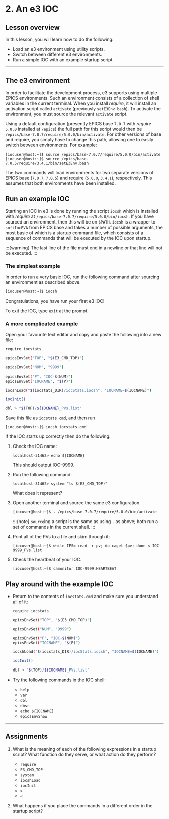 # 2. An e3 IOC

## Lesson overview

In this lesson, you will learn how to do the following:

* Load an e3 environment using utility scripts.
* Switch between different e3 environments.
* Run a simple IOC with an example startup script.

---

## The e3 environment

In order to facilitate the development process, e3 supports using multiple EPICS
environments. Such an environment consists of a collection of shell variables in
the current terminal. When you install *require*, it will install an activation
script called `activate` (previously `setE3Env.bash`). To activate the environment,
you must source the relevant `activate` script.

Using a default configuration (presently EPICS base `7.0.7` with *require* `5.0.0`
installed at `/epics`) the full path for this script would then be
`/epics/base-7.0.7/require/5.0.0/bin/activate`. For other versions of
base and require, you simply have to change this path, allowing one to easily
switch between environments. For example:

```console
[iocuser@host:~]$ source /epics/base-7.0.7/require/5.0.0/bin/activate
[iocuser@host:~]$ source /epics/base-7.0.5/require/3.4.1/bin/setE3Env.bash
```

The two commands will load environments for two separate versions of EPICS base
(`7.0.7`, `7.0.5`) and require (`5.0.0`, `3.4.1`), respectively. This assumes
that both environments have been installed.

## Run an example IOC

Starting an IOC in e3 is done by running the script `iocsh` which is
installed with *require* at `/epics/base-7.0.7/require/5.0.0/bin/iocsh`. If
you have sourced an environment, then this will be on `$PATH`.
`iocsh` is a wrapper to `softIocPVA` from EPICS base and takes a number of
possible arguments, the most basic of which is a startup command file, which
consists of a sequence of commands that will be executed by the IOC upon
startup.

:::{warning}
The last line of the file must end in a newline or that line will not be executed.
:::

### The simplest example

In order to run a very basic IOC, run the following command after sourcing
an environment as described above.

```console
[iocuser@host:~]$ iocsh
```

Congratulations, you have run your first e3 IOC!

To exit the IOC, type `exit` at the prompt.

### A more complicated example

Open your favourite text editor and copy and paste the following into a new file:

```bash
require iocstats

epicsEnvSet("TOP", "$(E3_CMD_TOP)")

epicsEnvSet("NUM", "9999")

epicsEnvSet("P", "IOC-$(NUM)")
epicsEnvSet("IOCNAME", "$(P)")

iocshLoad("$(iocstats_DIR)/iocStats.iocsh", "IOCNAME=$(IOCNAME)")

iocInit()

dbl > "$(TOP)/${IOCNAME}_PVs.list"

```

Save this file as `iocstats.cmd`, and then run

```console
[iocuser@host:~]$ iocsh iocstats.cmd
```

If the IOC starts up correctly then do the following:

1. Check the IOC name:

   ```console
   localhost-31462> echo ${IOCNAME}
   ```

   This should output IOC-9999.

2. Run the following command:

   ```console
   localhost-31462> system "ls $(E3_CMD_TOP)"
   ```

   What does it represent?

3. Open another terminal and source the same e3 configuration.

   ```console
   [iocuser@host:~]$ . /epics/base-7.0.7/require/5.0.0/bin/activate
   ```

   :::{note}
   `source`ing a script is the same as using `.` as above; both run a set of commands
   in the current shell.
   :::

4. Print all of the PVs to a file and skim through it:

   ```console
   [iocuser@host:~]$ while IFS= read -r pv; do caget $pv; done < IOC-9999_PVs.list
   ```

5. Check the heartbeat of your IOC.

   ```console
   [iocuser@host:~]$ camonitor IOC-9999:HEARTBEAT
   ```

## Play around with the example IOC

* Return to the contents of `iocstats.cmd` and make sure you understand all of it:

  ```bash
  require iocstats

  epicsEnvSet("TOP", "$(E3_CMD_TOP)")

  epicsEnvSet("NUM", "9999")

  epicsEnvSet("P", "IOC-$(NUM)")
  epicsEnvSet("IOCNAME", "$(P)")

  iocshLoad("$(iocstats_DIR)/iocStats.iocsh", "IOCNAME=$(IOCNAME)")

  iocInit()

  dbl > "$(TOP)/${IOCNAME}_PVs.list"

  ```

* Try the following commands in the IOC shell:
   * `help`
   * `var`
   * `dbl`
   * `dbsr`
   * `echo ${IOCNAME}`
   * `epicsEnvShow`

---

## Assignments

1. What is the meaning of each of the following expressions in a startup script?
   What function do they serve, or what action do they perform?
   * `require`
   * `E3_CMD_TOP`
   * `system`
   * `iocshLoad`
   * `iocInit`
   * `>`
   * `<`

2. What happens if you place the commands in a different order in the startup
   script?
